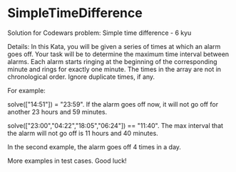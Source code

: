 # SimpleTimeDifference
Solution for Codewars problem: Simple time difference - 6 kyu

Details:
In this Kata, you will be given a series of times at which an alarm goes off. Your task will be to determine the maximum time interval between alarms. Each alarm starts ringing at the beginning of the corresponding minute and rings for exactly one minute. The times in the array are not in chronological order. Ignore duplicate times, if any.

For example:

solve(["14:51"]) = "23:59". If the alarm goes off now, it will not go off for another 23 hours and 59 minutes.

solve(["23:00","04:22","18:05","06:24"]) == "11:40". The max interval that the alarm will not go off is 11 hours and 40 minutes.

In the second example, the alarm goes off 4 times in a day.

More examples in test cases. Good luck!
